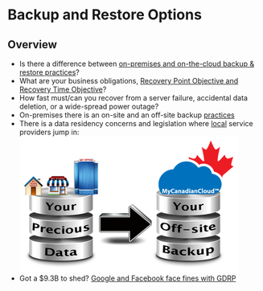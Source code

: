 # Backup and Restore Options

## Overview

* Is there a difference between [on-premises and on-the-cloud backup & restore practices](https://www.itgct.com/cloud-backup-vs-on-premise-backups/)?
* What are your business obligations, [Recovery Point Objective and Recovery Time Objective](https://www.druva.com/blog/understanding-rpo-and-rto/)?
* How fast must/can you recover from a server failure, accidental data deletion, or a wide-spread power outage?
* On-premises there is an on-site and an off-site backup [practices](https://www.backupassist.com/education/articles/difference-between-onsite-and-offsite-data-backup.html)
* There is a data residency concerns and legislation where [local](http://www.mycanadiancloud.ca/) service providers jump in:
![off-site backup provider](../images/chapter-06/on-off-site-backup.png)
* Got a $9.3B to shed? [Google and Facebook face fines with GDRP](https://www.cnet.com/news/gdpr-google-and-facebook-face-up-to-9-3-billion-in-fines-on-first-day-of-new-privacy-law/)
